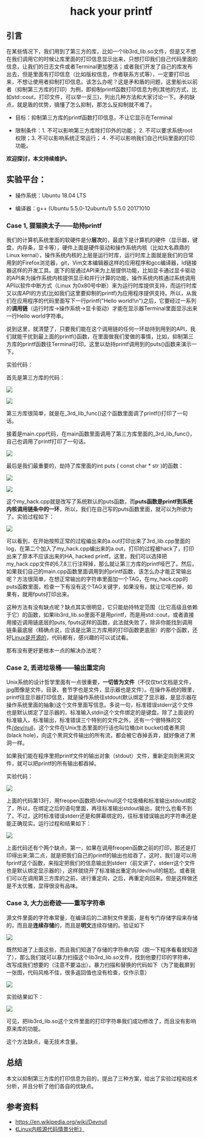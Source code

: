 # 　　　　　　hack your printf
## 引言
在某些情况下，我们用到了第三方的库，比如一个lib3rd_lib.so文件，但是又不想在我们调用它的时候让库里面的打印信息显示出来，只想打印我们自己代码里面的信息，让我们的日志文件或者Terminal更加整洁；或者我们开发了自己的库发布出去，但是里面有打印信息（比如版权信息，作者联系方式等），一定要打印出来，不想让使用者抑制打印信息。该怎么办呢？这是矛和盾的问题，这里船长以前者（抑制第三方库的打印）为例，即抑制printf函数打印信息为例(其他的方式，比如std::cout，打印文件，可以举一反三)，列出几种方法和大家讨论一下。矛的缺点，就是盾的优势，搞懂了怎么抑制，那怎么反抑制就不难了。

+ 目标：抑制第三方库的printf函数打印信息，不让它显示在Terminal

+ 限制条件：1. 不可以影响第三方库除打印外的功能； 2. 不可以要求系统root权限；3. 不可以影响系统正常运行；４. 不可以影响我们自己代码里面的打印功能。

**欢迎探讨，本文持续维护。**

## 实验平台：

+ 操作系统：Ubuntu 18.04 LTS

+ 编译器：g++ (Ubuntu 5.5.0-12ubuntu1) 5.5.0 20171010

### Case 1, 狸猫换太子——劫持printf

我们的计算机系统里面的软硬件是分**层次**的，最底下是计算机的硬件（显示器，键盘，内存条，显卡等），硬件上面是硬件驱动和操作系统内核（比如大名鼎鼎的Linux kernal），操作系统内核的上层是运行时库，运行时库上面就是我们的日常用到的Firefox浏览器，git，Vim文本编辑器这样的应用程序和gcc编译器，ld链接器这样的开发工具。底下的层通过API来为上层提供功能，比如显卡通过显卡驱动的API来为操作系统内核提供显示和并行计算的功能，操作系统内核通过系统调用API以软件中断方式（Linux 为0x80号中断）来为运行时库提供支持，而运行时库又以库API的方式(比如我们这里要抑制的printf)为应用程序提供支持。所以，从我们在应用程序的代码里面写下一行printf("Hello world!\n")之后，它要经过一系列的**调用链**（运行时库->操作系统->显卡驱动）才能在显示器Terminal里面显示出来一行Hello world字符串。

说到这里，就清楚了，只要我们能在这个调用链的任何一环劫持到用到的API，我们就能干扰到最上面的printf()函数，在里面做我们爱做的事情，比如，抑制第三方库的printf函数往Terminal打印。这里以劫持printf调用到的puts()函数来演示一下。

实验代码：

首先是第三方库的代码：

![](https://github.com/Captain1986/CaptainBlackboard/blob/master/D%230002-hack_your_printf/images/20-30-03.png)

![](https://github.com/Captain1986/CaptainBlackboard/blob/master/D%230002-hack_your_printf/images/20-31-42.png)

第三方库很简单，就是在_3rd_lib_func()这个函数里面调了printf()打印了一句话。

接着是main.cpp代码，在main函数里面调用了第三方库里面的_3rd_lib_func()，自己也调用了printf打印了一句话。

![](https://github.com/Captain1986/CaptainBlackboard/blob/master/D%230002-hack_your_printf/images/20-36-09.png)

最后是我们最重要的，劫持了库里面的int puts ( const char * str )的函数：

![](https://github.com/Captain1986/CaptainBlackboard/blob/master/D%230002-hack_your_printf/images/20-39-19.png)

![](https://github.com/Captain1986/CaptainBlackboard/blob/master/D%230002-hack_your_printf/images/20-40-08.png)

这个my_hack.cpp就是改写了系统默认的puts函数，而**puts函数是printf到系统内核调用链条中的一环**，所以，我们在自己写的puts函数里面，就可以为所欲为了。实验过程如下：

![](https://github.com/Captain1986/CaptainBlackboard/blob/master/D%230002-hack_your_printf/images/20-55-24.png)

可以看到，在开始按照正常的过程编出来的a.out打印出来了3rd_lib.cpp里面的log，在第二个加入了my_hack.cpp编出来的a.out，打印的过程被hack了，打印出来了原本不应该出来的HA, hacked printf。这里，我们可以选择把my_hack.cpp文件的6,7,8三行注释掉，那么就让第三方库的printf哑巴了。然后，如果我们自己的main.cpp函数里面调用到的printf函数，该怎么办才能正常输出呢？方法很简单，在想正常输出的字符串里面加一个TAG，在my_hack.cpp的puts函数里面，检查一下有没有这个TAG关键字，如果没有，就让它哑巴掉，如果有，就用fputs打印出来。

这种方法有没有缺点呢？缺点其实很明显，它只能劫持特定范围（比它高级且依赖于它）的函数，如果lib3rd_lib.so里面不是用printf，而是用std::cout，或者直接用接近调用链底层的puts, fputs这样的函数，此法就失败了，除非你能找到调用链条最底层（精确点说，应该是比第三方库用的打印函数更底层）的那个函数，还好[Linux是开源的](https://book.douban.com/subject/1231584/)，代码都有，感兴趣的可以试试看。

那有没有更好更根本一点的解决办法呢？

### Case 2, 丢进垃圾桶——输出重定向

Unix系统的设计哲学里面有一点很重要，**一切皆为文件**（不仅仅txt文档是文件，jpg图像是文件，目录、套节字也是文件，显示器也是文件）。在操作系统的眼里，printf往显示器打印信息，就是操作系统往stdout(默认绑定了显示器，是显示器在操作系统里面的抽象)这个文件里面写信息。多说一句，标准错误stderr这个文件也是默认绑定了显示器的，标准输入stdin这个文件绑定的是键盘。除了上面说的标准输入，标准输出，标准错误三个特别的文件之外，还有一个很特殊的文件[/dev/null](https://en.wikipedia.org/wiki/Devnull)，这个文件在Unix生态里面的行话也叫位桶(bit bucket)或者黑洞(black hole)，向这个黑洞文件输出的所有流，都会被它吞掉丢弃，就好像进了黑洞一样。

如果我们能在程序里把printf文件的输出对象（stdout）文件，重新定向到黑洞文件，就可以把printf的所有输出都吞掉。

实验代码：

![](https://github.com/Captain1986/CaptainBlackboard/blob/master/D%230002-hack_your_printf/images/21-18-07.png)

上面的代码第13行，用freopen函数把/dev/null这个垃圾桶和标准输出stdout绑定了，所以，在绑定之后的语句里面，再往标准输出stdout输出，就什么也看不到了。不过，这时标准错误stderr还是和屏幕绑定的，往标准错误输出的字符串还是能正确现实。运行过程和结果如下：

![](https://github.com/Captain1986/CaptainBlackboard/blob/master/D%230002-hack_your_printf/images/21-22-58.png)

上面代码还有个两个缺点，第一，如果在调用freopen函数之前的打印，那还是打印得出来;第二点，就是把我们自己的printf的输出也给吞了，这时，我们是可以用fprintf这个函数，来指定把我们的信息输出到stderr（前文讲了，stderr这个文件也是默认绑定显示器的），这样就绕开了标准输出重定向/dev/null的尴尬。或者我们可以在调用第三方库的之前，进行重定向，之后，再重定向回来。但是这样做还是不太优雅，显得很没有品味。



### Case 3, 大力出奇迹——重写字符串

源文件里面的字符串常量，在编译后的二进制文件里面，是有专门存储字段来存储的，而且是**连续存储**的，而且是**明文**连续存储的。验证如下

![](https://github.com/Captain1986/CaptainBlackboard/blob/master/D%230002-hack_your_printf/images/21-56-03.png)

既然知道了上面这些，而且我们知道了存储的字符串内容（跑一下程序看看就知道了），那么我们就可以暴力扫描这个lib3rd_lib.so文件，找到他要打印的字符串，改写成我们想要的（注意不要溢出）。暴力扫描和替换的代码如下（为了能截屏到一张图，代码风格不佳，很多返回值也没有检查，仅作示意）

![](https://github.com/Captain1986/CaptainBlackboard/blob/master/D%230002-hack_your_printf/images/22-01-50.png)

实验结果如下：

![](https://github.com/Captain1986/CaptainBlackboard/blob/master/D%230002-hack_your_printf/images/22-09-21.png)

可见，把lib3rd_lib.so这个文件里面的打印字符串我们成功修改了，而且没有影响原来库的功能。

这个方法缺点，毫无技术含量。

## 总结

本文以抑制第三方库的打印信息为目的，提出了三种方案，给出了实验过程和技术分析，并且分析了他们各自的优缺点。

## 参考资料
+ https://en.wikipedia.org/wiki/Devnull
+ [《Linux内核源代码情景分析》](https://book.douban.com/subject/1231584/)
